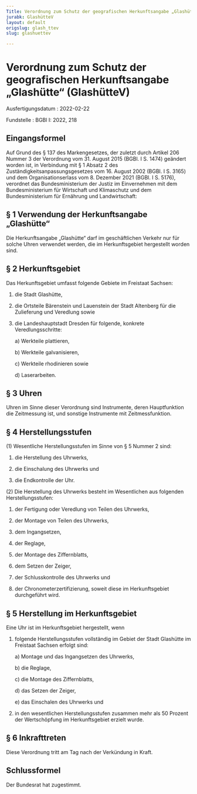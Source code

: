 ```yaml
---
Title: Verordnung zum Schutz der geografischen Herkunftsangabe „Glashütte“
jurabk: GlashütteV
layout: default
origslug: glash_ttev
slug: glashuettev

---
```


# Verordnung zum Schutz der geografischen Herkunftsangabe „Glashütte“ (GlashütteV)

Ausfertigungsdatum
:   2022-02-22

Fundstelle
:   BGBl I: 2022, 218

[^F820773_01_BJNR021800022]:     Notifiziert gemäß der Richtlinie (EU) 2015/1535 des Europäischen Parlaments und des Rates vom 9. September 2015 über ein Informationsverfahren auf dem Gebiet der technischen Vorschriften und der Vorschriften für die Dienste der Informationsgesellschaft (ABl. L 241 vom 17.9.2015, S. 1).


## Eingangsformel

Auf Grund des § 137 des Markengesetzes, der zuletzt durch Artikel 206 Nummer 3 der Verordnung vom 31. August 2015 (BGBl. I S. 1474) geändert worden ist, in Verbindung mit § 1 Absatz 2 des Zuständigkeitsanpassungsgesetzes vom 16. August 2002 (BGBl. I S. 3165) und dem Organisationserlass vom 8. Dezember 2021 (BGBl. I S. 5176), verordnet das Bundesministerium der Justiz im Einvernehmen mit dem Bundesministerium für Wirtschaft und Klimaschutz und dem Bundesministerium für Ernährung und Landwirtschaft:


## § 1 Verwendung der Herkunftsangabe „Glashütte“

Die Herkunftsangabe „Glashütte“ darf im geschäftlichen Verkehr nur für solche Uhren verwendet werden, die im Herkunftsgebiet hergestellt worden sind.


## § 2 Herkunftsgebiet

Das Herkunftsgebiet umfasst folgende Gebiete im Freistaat Sachsen:

1.  die Stadt Glashütte,


2.  die Ortsteile Bärenstein und Lauenstein der Stadt Altenberg für die Zulieferung und Veredlung sowie


3.  die Landeshauptstadt Dresden für folgende, konkrete Veredlungsschritte:

    a)  Werkteile plattieren,


    b)  Werkteile galvanisieren,


    c)  Werkteile rhodinieren sowie


    d)  Laserarbeiten.








## § 3 Uhren

Uhren im Sinne dieser Verordnung sind Instrumente, deren Hauptfunktion die Zeitmessung ist, und sonstige Instrumente mit Zeitmessfunktion.


## § 4 Herstellungsstufen

(1) Wesentliche Herstellungsstufen im Sinne von § 5 Nummer 2 sind:

1.  die Herstellung des Uhrwerks,


2.  die Einschalung des Uhrwerks und


3.  die Endkontrolle der Uhr.




(2) Die Herstellung des Uhrwerks besteht im Wesentlichen aus folgenden Herstellungsstufen:

1.  der Fertigung oder Veredlung von Teilen des Uhrwerks,


2.  der Montage von Teilen des Uhrwerks,


3.  dem Ingangsetzen,


4.  der Reglage,


5.  der Montage des Ziffernblatts,


6.  dem Setzen der Zeiger,


7.  der Schlusskontrolle des Uhrwerks und


8.  der Chronometerzertifizierung, soweit diese im Herkunftsgebiet durchgeführt wird.





## § 5 Herstellung im Herkunftsgebiet

Eine Uhr ist im Herkunftsgebiet hergestellt, wenn

1.  folgende Herstellungsstufen vollständig im Gebiet der Stadt Glashütte im Freistaat Sachsen erfolgt sind:

    a)  Montage und das Ingangsetzen des Uhrwerks,


    b)  die Reglage,


    c)  die Montage des Ziffernblatts,


    d)  das Setzen der Zeiger,


    e)  das Einschalen des Uhrwerks und





2.  in den wesentlichen Herstellungsstufen zusammen mehr als 50 Prozent der Wertschöpfung im Herkunftsgebiet erzielt wurde.





## § 6 Inkrafttreten

Diese Verordnung tritt am Tag nach der Verkündung in Kraft.


## Schlussformel

Der Bundesrat hat zugestimmt.

